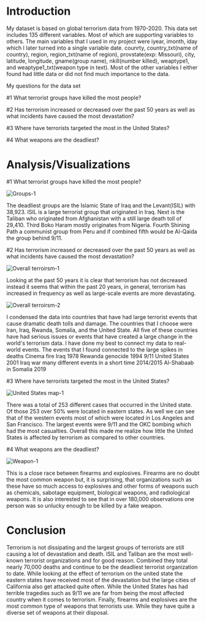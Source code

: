 # Introduction

My dataset is based on global terrorism data from 1970-2020. This data set includes 135 different variables. Most of which are supporting variables to others. The main variables that I used in my project were iyear, imonth, iday which I later turned into a single variable date. counrty, country_txt(name of country), region, region_txt(name of region), provstate(exp: Missouri), city, latitude, longitude, gname(group name), nkill(number killed), weaptype1, and  weaptype1_txt(weapon type in text). Most of the other variables I either found had little data or did not find much importance to the data.

My questions for the data set

#1 What terrorist groups have killed the most people?

#2 Has terrorism increased or decreased over the past 50 years as well as what incidents have caused the most devastation?

#3 Where have terrorists targeted the most in the United States?

#4 What weapons are the deadliest?

# Analysis/Visualizations
#1 What terrorist groups have killed the most people?

![Groups-1](https://user-images.githubusercontent.com/95449976/206513925-3edb5363-ab0a-4b0c-9388-93cf06ac9104.png)

The deadliest groups are the Islamic State of Iraq and the Levant(ISIL) with 38,923. ISIL is a large terrorist group that originated in Iraq. Next is the Taliban who originated from Afghanistan with a still large death toll of 29,410. Third Boko Haram mostly originates from Nigeria. Fourth Shining Path a communist group from Peru and if combined fifth would be Al-Qaida the group behind 9/11.

#2 Has terrorism increased or decreased over the past 50 years as well as what incidents have caused the most devastation?

![Overall terroirsm-1](https://user-images.githubusercontent.com/95449976/206345605-348bf63d-14ca-4470-904e-c9b857395367.png)

Looking at the past 50 years it is clear that terrorism has not decreased instead it seems that within the past 20 years, in general, terrorism has increased in frequency as well as large-scale events are more devastating.

![Overall terroirsm-2](https://user-images.githubusercontent.com/95449976/206345663-b1c3446e-49e8-4049-b198-64069345ac7b.png)

I condensed the data into countries that have had large terrorist events that cause dramatic death tolls and damage. The countries that I choose were Iran, Iraq, Rwanda, Somalia, and the United State. All five of these countries have had serious issues or events that have created a large change in the world's terrorism data. I have done my best to connect my data to real-world events. 
The events that I found connected to the large spikes in deaths
Cinema fire Iraq 1978
Rewanda genocide 1994
9/11 United States 2001
Iraq war many different events in a short time 2014/2015
Al-Shabaab in Somalia 2019

#3 Where have terrorists targeted the most in the United States?

![United States map-1](https://user-images.githubusercontent.com/95449976/206514095-8e026d25-e61d-4008-bb4b-38e1bcbff0c5.png)

There was a total of 253 different cases that occurred in the United state. Of those 253 over 50% were located in eastern states. As well we can see that of the western events most of which were located in Los Angeles and San Francisco. The largest events were 9/11 and the OKC bombing which had the most casualties. Overall this made me realize how little the United States is affected by terrorism as compared to other countries.

#4 What weapons are the deadliest?

![Weapon-1](https://user-images.githubusercontent.com/95449976/206514150-8b6818a2-5d80-4d1f-a725-1ceb97e529ab.png)

This is a close race between firearms and explosives. Firearms are no doubt the most common weapon but, it is surprising, that organizations such as these have so much access to explosives and other forms of weapons such as chemicals, sabotage equipment, biological weapons, and radiological weapons. It is also interested to see that in over 180,000 observations one person was so unlucky enough to be killed by a fake weapon.

# Conclusion

Terrorism is not dissipating and the largest groups of terrorists are still causing a lot of devastation and death.  ISIL and Taliban are the most well-known terrorist organizations and for good reason. Combined they total nearly 70,000 deaths and continue to be the deadliest terrorist organization to date. While looking at the effect of terrorism on the united state the eastern states have received most of the devastation but the large cities of California also get attacked quite often. While the United States has had terrible tragedies such as 9/11 we are far from being the most affected country when it comes to terrorism. Finally, firearms and explosives are the most common type of weapons that terrorists use. While they have quite a diverse set of weapons at their disposal.

